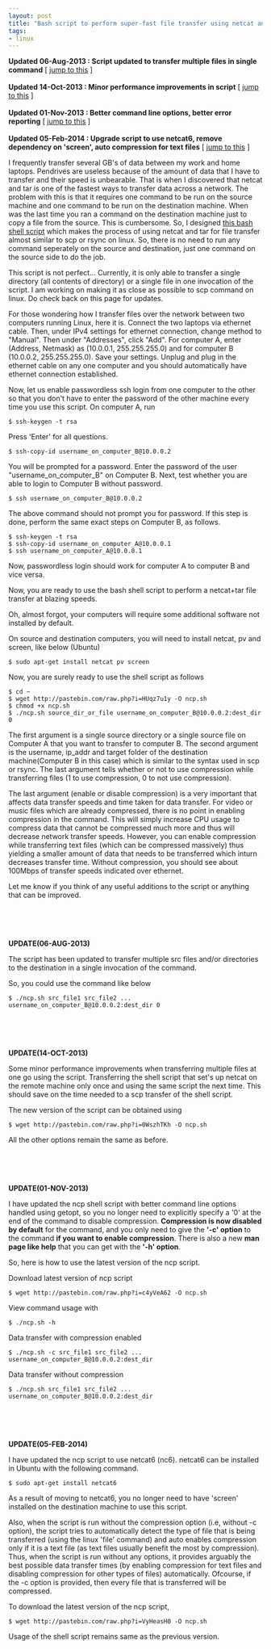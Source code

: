```yaml
---
layout: post
title: "Bash script to perform super-fast file transfer using netcat and tar"
tags:
- linux
---
```


__Updated 06-Aug-2013 : Script updated to transfer multiple files in single command__ [ [jump to this](#UPDATE06AUG2013) ]
<br /><br />
__Updated 14-Oct-2013 : Minor performance improvements in script__ [ [jump to this](#UPDATE14OCT2013) ]
<br /><br />
__Updated 01-Nov-2013 : Better command line options, better error reporting__ [ [jump to this](#UPDATE01NOV2013) ]
<br /><br />
__Updated 05-Feb-2014 : Upgrade script to use netcat6, remove dependency on 'screen', auto compression for text files__ [ [jump to this](#UPDATE05FEB2014) ]

I frequently transfer several GB's of data between my work and home laptops. Pendrives are useless because of the amount of data that I have to transfer and their speed is unbearable. That is when I discovered that netcat and tar is one of the fastest ways to transfer data across a network. The problem with this is that it requires one command to be run on the source machine and one command to be run on the destination machine. When was the last time you ran a command on the destination machine just to copy a file from the source. This is cumbersome. So, I designed [this bash shell script](http://pastebin.com/raw.php?i=HUqz7u1y) which makes the process of using netcat and tar for file transfer almost similar to scp or rsync on linux. So, there is no need to run any command seperately on the source and destination, just one command on the source side to do the job.

This script is not perfect... Currently, it is only able to transfer a single directory (all contents of directory) or a single file in one invocation of the script. I am working on making it as close as possible to scp command on linux. Do check back on this page for updates.

For those wondering how I transfer files over the network between two computers running Linux, here it is. Connect the two laptops via ethernet cable. Then, under IPv4 settings for ethernet connection, change method to "Manual". Then under "Addresses", click "Add". For computer A, enter (Address, Netmask) as (10.0.0.1, 255.255.255.0) and for computer B (10.0.0.2, 255.255.255.0). Save your settings. Unplug and plug in the ethernet cable on any one computer and you should automatically have ethernet connection established.

Now, let us enable passwordless ssh login from one computer to the other so that you don't have to enter the password of the other machine every time you use this script. On computer A, run

    $ ssh-keygen -t rsa

Press 'Enter' for all questions.

    $ ssh-copy-id username_on_computer_B@10.0.0.2

You will be prompted for a password. Enter the password of the user "username_on_computer_B" on Computer B. Next, test whether you are able to login to Computer B without password.

    $ ssh username_on_computer_B@10.0.0.2

The above command should not prompt you for password. If this step is done, perform the same exact steps on Computer B, as follows.

    $ ssh-keygen -t rsa
    $ ssh-copy-id username_on_computer_A@10.0.0.1
    $ ssh username_on_computer_A@10.0.0.1

Now, passwordless login should work for computer A to computer B and vice versa.

Now, you are ready to use the bash shell script to perform a netcat+tar file transfer at blazing speeds.

Oh, almost forgot, your computers will require some additional software not installed by default.

On source and destination computers, you will need to install netcat, pv and screen, like below (Ubuntu)

    $ sudo apt-get install netcat pv screen

Now, you are surely ready to use the shell script as follows

    $ cd ~
    $ wget http://pastebin.com/raw.php?i=HUqz7u1y -O ncp.sh
    $ chmod +x ncp.sh
    $ ./ncp.sh source_dir_or_file username_on_computer_B@10.0.0.2:dest_dir 0

The first argument is a single source directory or a single source file on Computer A that you want to transfer to computer B. The second argument is the username, ip_addr and target folder of the destination machine(Computer B in this case) which is similar to the syntax used in scp or rsync. The last argument tells whether or not to use compression while transferring files (1 to use compression, 0 to not use compression).

The last argument (enable or disable compression) is a very important that affects data transfer speeds and time taken for data transfer. For video or music files which are already compressed, there is no point in enabling compression in the command. This will simply increase CPU usage to compress data that cannot be compressed much more and thus will decrease network transfer speeds. However, you can enable compression while transferring text files (which can be compressed massively) thus yielding a smaller amount of data that needs to be transferred which inturn decreases transfer time. Without compression, you should see about 100Mbps of transfer speeds indicated over ethernet.

Let me know if you think of any useful additions to the script or anything that can be improved.

<a id="UPDATE06AUG2013"></a>

<br /><br /><br />

__UPDATE(06-AUG-2013)__

The script has been updated to transfer multiple src files and/or directories to the destination in a single invocation of the command.

So, you could use the command like below

    $ ./ncp.sh src_file1 src_file2 ... username_on_computer_B@10.0.0.2:dest_dir 0

<a id="UPDATE14OCT2013"></a>

<br /><br /><br />

__UPDATE(14-OCT-2013)__

Some minor performance improvements when transferring multiple files at one go using the script. Transferring the shell script that set's up netcat on the remote machine only once and using the same script the next time. This should save on the time needed to a scp transfer of the shell script.

The new version of the script can be obtained using

    $ wget http://pastebin.com/raw.php?i=0WszhTKh -O ncp.sh

All the other options remain the same as before.

<a id="UPDATE01NOV2013"></a>

<br /><br /><br />

__UPDATE(01-NOV-2013)__

I have updated the ncp shell script with better command line options handled using getopt, so you no longer need to explicitly specify
a '0' at the end of the command to disable compression. __Compression is now disabled by default__ for the command, and you only need to give the __'-c' option__ to the command __if you want to enable compression__. There is also a new __man page like help__ that you can get with the __'-h' option__.

So, here is how to use the latest version of the ncp script.

Download latest version of ncp script

    $ wget http://pastebin.com/raw.php?i=c4yVeA62 -O ncp.sh

View command usage with

    $ ./ncp.sh -h

Data transfer with compression enabled

    $ ./ncp.sh -c src_file1 src_file2 ... username_on_computer_B@10.0.0.2:dest_dir

Data transfer without compression

    $ ./ncp.sh src_file1 src_file2 ... username_on_computer_B@10.0.0.2:dest_dir

<a id="UPDATE05FEB2014"></a>

<br /><br /><br />

__UPDATE(05-FEB-2014)__

I have updated the ncp script to use netcat6 (nc6). netcat6 can be installed in Ubuntu with the following command.

    $ sudo apt-get install netcat6

As a result of moving to netcat6, you no longer need to have 'screen' installed on the destination machine to use this script.

Also, when the script is run without the compression option (i.e, without -c option), the script tries to automatically detect the type of file that is being transferred (using the linux 'file' command) and auto enables compression only if it is a text file (as text files usually benefit the most by compression). Thus, when the script is run without any options, it provides arguably the best possible data transfer times (by enabling compression for text files and disabling compression for other types of files) automatically. Ofcourse, if the -c option is provided, then every file that is transferred will be compressed.

To download the latest version of the ncp script,

    $ wget http://pastebin.com/raw.php?i=VyHeasH0 -O ncp.sh

Usage of the shell script remains same as the previous version.
